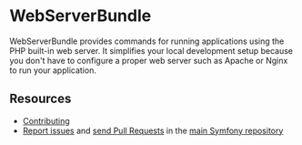 WebServerBundle
===============

WebServerBundle provides commands for running applications using the PHP
built-in web server. It simplifies your local development setup because you
don't have to configure a proper web server such as Apache or Nginx to run your
application.

Resources
---------

  * [Contributing](https://symfony.com/doc/current/contributing/index.html)
  * [Report issues](https://github.com/symfony/symfony/issues) and
    [send Pull Requests](https://github.com/symfony/symfony/pulls)
    in the [main Symfony repository](https://github.com/symfony/symfony)
